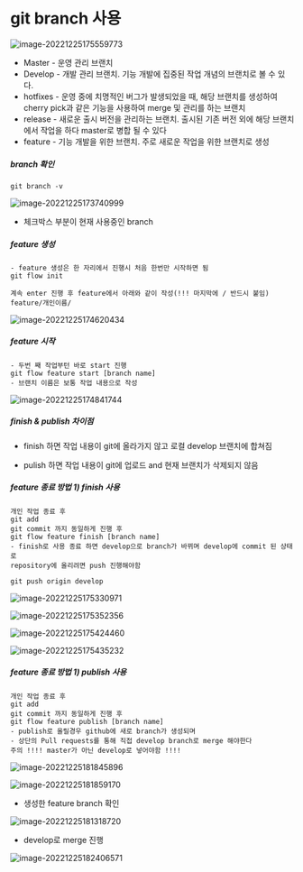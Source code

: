 

# git branch 사용



![image-20221225175559773](C:\Users\박성민\Desktop\git\study\img\image-20221225175559773.png)

- Master - 운영 관리 브랜치
- Develop - 개발 관리 브랜치. 기능 개발에 집중된 작업 개념의 브랜치로 볼 수 있다.
- hotfixes - 운영 중에 치명적인 버그가 발생되었을 때, 해당 브랜치를 생성하여 cherry pick과 같은 기능을 사용하여 merge 및 관리를 하는 브랜치
- release - 새로운 출시 버전을 관리하는 브랜치. 출시된 기존 버전 외에 해당 브랜치에서 작업을 하다 master로 병합 될 수 있다
- feature - 기능 개발을 위한 브랜치. 주로 새로운 작업을 위한 브랜치로 생성



##### branch 확인

```git
git branch -v
```

![image-20221225173740999](C:\Users\박성민\Desktop\git\study\img\image-20221225173740999.png)

- 체크박스 부분이 현재 사용중인 branch



##### feature 생성

```git
- feature 생성은 한 자리에서 진행시 처음 한번만 시작하면 됨
git flow init

계속 enter 진행 후 feature에서 아래와 같이 작성(!!! 마지막에 / 반드시 붙임)
feature/개인이름/
```



![image-20221225174620434](C:\Users\박성민\Desktop\git\study\img\image-20221225174620434.png)



##### feature 시작

```
- 두번 째 작업부턴 바로 start 진행
git flow feature start [branch name]
- 브랜치 이름은 보통 작업 내용으로 작성
```

![image-20221225174841744](C:\Users\박성민\Desktop\git\study\img\image-20221225174841744.png)



#####  finish & publish 차이점

- finish 하면 작업 내용이 git에 올라가지 않고 로컬 develop 브랜치에 합쳐짐

- pulish 하면 작업 내용이 git에 업로드 and 현재 브랜치가 삭제되지 않음



##### feature 종료 방법 1) finish 사용

```
개인 작업 종료 후
git add 
git commit 까지 동일하게 진행 후
git flow feature finish [branch name] 
- finish로 사용 종료 하면 develop으로 branch가 바뀌며 develop에 commit 된 상태로
repository에 올리려면 push 진행해야함

git push origin develop
```



![image-20221225175330971](C:\Users\박성민\Desktop\git\study\img\image-20221225175330971.png)



![image-20221225175352356](C:\Users\박성민\Desktop\git\study\img\image-20221225175352356.png)



![image-20221225175424460](C:\Users\박성민\Desktop\git\study\img\image-20221225175424460.png)



![image-20221225175435232](C:\Users\박성민\Desktop\git\study\img\image-20221225175435232.png)



##### feature 종료 방법 1) publish 사용

```
개인 작업 종료 후
git add 
git commit 까지 동일하게 진행 후
git flow feature publish [branch name] 
- publish로 올릴경우 github에 새로 branch가 생성되며
- 상단의 Pull requests를 통해 직접 develop branch로 merge 해야한다
주의 !!!! master가 아닌 develop로 넣어야함 !!!!
```



![image-20221225181845896](C:\Users\박성민\Desktop\git\study\img\image-20221225181845896.png)



![image-20221225181859170](C:\Users\박성민\Desktop\git\study\img\image-20221225181859170.png)



- 생성한 feature branch 확인

![image-20221225181318720](C:\Users\박성민\Desktop\git\study\img\image-20221225181318720.png)

- develop로 merge 진행

![image-20221225182406571](C:\Users\박성민\Desktop\git\study\img\image-20221225182406571.png)









